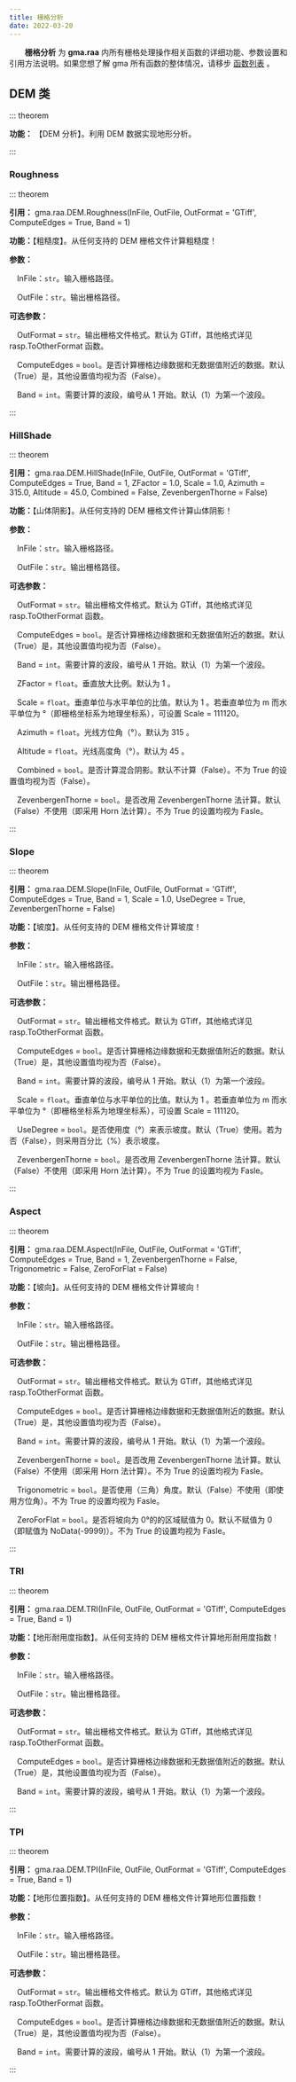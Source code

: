```yaml
---
title: 栅格分析
date: 2022-03-20
---
```


**&emsp;&emsp;栅格分析** 为 **gma.raa** 内所有栅格处理操作相关函数的详细功能、参数设置和引用方法说明。如果您想了解 gma 所有函数的整体情况，请移步 [函数列表](/Functions/Function.html) 。

## DEM 类<Badge text="1.0.7 +"/>

::: theorem

**功能：** 【DEM 分析】。利用 DEM 数据实现地形分析。

:::

### Roughness
::: theorem

**引用：** gma.raa.DEM.Roughness(InFile, OutFile, OutFormat = 'GTiff', ComputeEdges = True, Band = 1)

**功能：**【粗糙度】。从任何支持的 DEM 栅格文件计算粗糙度！

**参数：** 

&emsp;InFile：`str`。输入栅格路径。

&emsp;OutFile：`str`。输出栅格路径。

**可选参数：**

&emsp;OutFormat  = `str`。输出栅格文件格式。默认为 GTiff，其他格式详见 rasp.ToOtherFormat 函数。

&emsp;ComputeEdges = `bool`。是否计算栅格边缘数据和无数据值附近的数据。默认（True）是，其他设置值均视为否（False）。

&emsp;Band = `int`。需要计算的波段，编号从 1 开始。默认（1）为第一个波段。

::: 

### HillShade

::: theorem

**引用：** gma.raa.DEM.HillShade(InFile, OutFile, OutFormat = 'GTiff', ComputeEdges = True, Band = 1, ZFactor = 1.0, Scale = 1.0, Azimuth = 315.0, Altitude = 45.0, Combined = False, ZevenbergenThorne = False)

**功能：**【山体阴影】。从任何支持的 DEM 栅格文件计算山体阴影！

**参数：** 

&emsp;InFile：`str`。输入栅格路径。

&emsp;OutFile：`str`。输出栅格路径。

**可选参数：**

&emsp;OutFormat  = `str`。输出栅格文件格式。默认为 GTiff，其他格式详见 rasp.ToOtherFormat 函数。

&emsp;ComputeEdges = `bool`。是否计算栅格边缘数据和无数据值附近的数据。默认（True）是，其他设置值均视为否（False）。

&emsp;Band = `int`。需要计算的波段，编号从 1 开始。默认（1）为第一个波段。

&emsp;ZFactor = `float`。垂直放大比例。默认为 1 。

&emsp;Scale = `float`。垂直单位与水平单位的比值。默认为 1 。若垂直单位为 m 而水平单位为 °（即栅格坐标系为地理坐标系），可设置 Scale = 111120。

&emsp;Azimuth = `float`。光线方位角（°）。默认为 315 。

&emsp;Altitude = `float`。光线高度角（°）。默认为 45 。

&emsp;Combined = `bool`。是否计算混合阴影。默认不计算（False）。不为 True 的设置值均视为否（False）。

&emsp;ZevenbergenThorne = `bool`。是否改用 ZevenbergenThorne 法计算。默认（False）不使用（即采用 Horn 法计算）。不为 True 的设置均视为 Fasle。

::: 

### Slope

::: theorem

**引用：** gma.raa.DEM.Slope(InFile, OutFile, OutFormat = 'GTiff', ComputeEdges = True, Band = 1, Scale = 1.0, UseDegree = True, ZevenbergenThorne = False)

**功能：**【坡度】。从任何支持的 DEM 栅格文件计算坡度！

**参数：** 

&emsp;InFile：`str`。输入栅格路径。

&emsp;OutFile：`str`。输出栅格路径。

**可选参数：**

&emsp;OutFormat  = `str`。输出栅格文件格式。默认为 GTiff，其他格式详见 rasp.ToOtherFormat 函数。

&emsp;ComputeEdges = `bool`。是否计算栅格边缘数据和无数据值附近的数据。默认（True）是，其他设置值均视为否（False）。

&emsp;Band = `int`。需要计算的波段，编号从 1 开始。默认（1）为第一个波段。

&emsp;Scale = `float`。垂直单位与水平单位的比值。默认为 1 。若垂直单位为 m 而水平单位为 °（即栅格坐标系为地理坐标系），可设置 Scale = 111120。

&emsp;UseDegree = `bool`。是否使用度（°）来表示坡度。默认（True）使用。若为否（False），则采用百分比（%）表示坡度。

&emsp;ZevenbergenThorne = `bool`。是否改用 ZevenbergenThorne 法计算。默认（False）不使用（即采用 Horn 法计算）。不为 True 的设置均视为 Fasle。

::: 

### Aspect

::: theorem

**引用：** gma.raa.DEM.Aspect(InFile, OutFile, OutFormat = 'GTiff', ComputeEdges = True, Band = 1,  ZevenbergenThorne = False, Trigonometric = False, ZeroForFlat = False)

**功能：**【坡向】。从任何支持的 DEM 栅格文件计算坡向！

**参数：** 

&emsp;InFile：`str`。输入栅格路径。

&emsp;OutFile：`str`。输出栅格路径。

**可选参数：**

&emsp;OutFormat  = `str`。输出栅格文件格式。默认为 GTiff，其他格式详见 rasp.ToOtherFormat 函数。

&emsp;ComputeEdges = `bool`。是否计算栅格边缘数据和无数据值附近的数据。默认（True）是，其他设置值均视为否（False）。

&emsp;Band = `int`。需要计算的波段，编号从 1 开始。默认（1）为第一个波段。

&emsp;ZevenbergenThorne = `bool`。是否改用 ZevenbergenThorne 法计算。默认（False）不使用（即采用 Horn 法计算）。不为 True 的设置均视为 Fasle。

&emsp;Trigonometric = `bool`。是否使用（三角）角度。默认（False）不使用（即使用方位角）。不为 True 的设置均视为 Fasle。

<Boxx type='tip' title='提示' content='方位角角度：以正北方向为 0°，依顺时针方向到目标方向线之间的水平夹角。</br>（三角）角度：以正东方向为 0°。依逆时针针方向到目标方向线之间的水平夹角。'/>

&emsp;ZeroForFlat = `bool`。是否将坡向为 0°的的区域赋值为 0。默认不赋值为 0 （即赋值为 NoData(-9999)）。不为 True 的设置均视为 Fasle。

::: 

### TRI

::: theorem

**引用：** gma.raa.DEM.TRI(InFile, OutFile, OutFormat = 'GTiff', ComputeEdges = True, Band = 1)

**功能：**【地形耐用度指数】。从任何支持的 DEM 栅格文件计算地形耐用度指数！

**参数：** 

&emsp;InFile：`str`。输入栅格路径。

&emsp;OutFile：`str`。输出栅格路径。

**可选参数：**

&emsp;OutFormat  = `str`。输出栅格文件格式。默认为 GTiff，其他格式详见 rasp.ToOtherFormat 函数。

&emsp;ComputeEdges = `bool`。是否计算栅格边缘数据和无数据值附近的数据。默认（True）是，其他设置值均视为否（False）。

&emsp;Band = `int`。需要计算的波段，编号从 1 开始。默认（1）为第一个波段。

:::

### TPI

::: theorem

**引用：** gma.raa.DEM.TPI(InFile, OutFile, OutFormat = 'GTiff', ComputeEdges = True, Band = 1)

**功能：**【地形位置指数】。从任何支持的 DEM 栅格文件计算地形位置指数！

**参数：** 

&emsp;InFile：`str`。输入栅格路径。

&emsp;OutFile：`str`。输出栅格路径。

**可选参数：**

&emsp;OutFormat  = `str`。输出栅格文件格式。默认为 GTiff，其他格式详见 rasp.ToOtherFormat 函数。

&emsp;ComputeEdges = `bool`。是否计算栅格边缘数据和无数据值附近的数据。默认（True）是，其他设置值均视为否（False）。

&emsp;Band = `int`。需要计算的波段，编号从 1 开始。默认（1）为第一个波段。

:::
